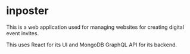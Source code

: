 # inposter

This is a web application used for managing websites for creating digital event invites.

This uses React for its UI and MongoDB GraphQL API for its backend.
